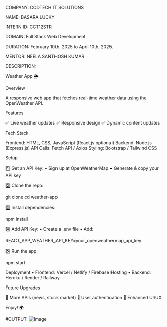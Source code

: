 
COMPANY: CODTECH IT SOLUTIONS

NAME: BASARA LUCKY

INTERN ID: CCT12STR

DOMAIN: Full Stack Web Development

DURATION: February 10th, 2025 to April 10th, 2025.

MENTOR: NEELA SANTHOSH KUMAR

DESCRIPTION: 

Weather App 🌦️

Overview

A responsive web app that fetches real-time weather data using the OpenWeather API.

Features

✅ Live weather updates
✅ Responsive design
✅ Dynamic content updates

Tech Stack

Frontend: HTML, CSS, JavaScript (React.js optional)
Backend: Node.js (Express.js)
API Calls: Fetch API / Axios
Styling: Bootstrap / Tailwind CSS

Setup

1️⃣ Get an API Key:
	•	Sign up at OpenWeatherMap
	•	Generate & copy your API key

2️⃣ Clone the repo:

git clone
cd weather-app

3️⃣ Install dependencies:

npm install

4️⃣ Add API Key:
	•	Create a .env file
	•	Add:

REACT_APP_WEATHER_API_KEY=your_openweathermap_api_key


5️⃣ Run the app:

npm start

Deployment
	•	Frontend: Vercel / Netlify / Firebase Hosting
	•	Backend: Heroku / Render / Railway

Future Upgrades

🚀 More APIs (news, stock market)
🔐 User authentication
🎨 Enhanced UI/UX

Enjoy! 🌍

#OUTPUT: ![Image](https://github.com/user-attachments/assets/4836be48-6154-43cb-8fd6-16b8bf5c0281)
